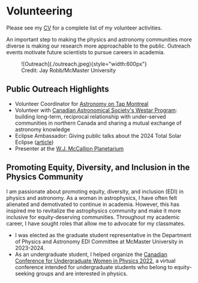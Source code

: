 # Volunteering
Please see my [CV](~docs/cv/index.md) for a complete list of my volunteer activities.

An important step to making the physics and astronomy communities more diverse is making our research more approachable to the public. Outreach events motivate future scientists to pursue careers in academia.

<figure markdown>
  ![Outreach](./outreach.jpeg){style="width:600px"}
  <figcaption> Credit: Jay Robb/McMaster University
</figure>

## Public Outreach Highlights
- Volunteer Coordinator for [Astronomy on Tap Montreal](https://astronomyontap.org/locations/montreal-qc-canada/)
- Volunteer with [Canadian Astronomical Society's Westar Program](https://casca.ca/?page_id=7598): building long-term, reciprocal relationship with under-served communities in northern Canada and sharing a mutual exchange of astronomy knowledge
- Eclipse Ambassador: Giving public talks about the 2024 Total Solar Eclipse ([article](https://gs.mcmaster.ca/eclipse-ambassador-brings-science-into-the-community/))
- Presenter at the [W.J. McCallion Planetarium](https://planetarium.physics.mcmaster.ca/)

## Promoting Equity, Diversity, and Inclusion in the Physics Community

I am passionate about promoting equity, diversity, and inclusion (EDI) in physics and astronomy. As a woman in astrophysics, I have often felt alienated and demotivated to continue in academia. However, this has inspired me to revitalize the astrophysics community and make it more inclusive for equity-deserving communities. Throughout my academic career, I have sought roles that allow me to advocate for my classmates.

- I was elected as the graduate student representative in the Department of Physics and Astronomy EDI Committee at McMaster University in 2023-2024.
- As an undergraduate student, I helped organize the [Canadian Conference for Undergraduate Women in Physics 2022](https://ccuwip.cap.ca/about/past-locations/2022-virtual/), a virtual conference intended for undergraduate students who belong to equity-seeking groups and are interested in physics.